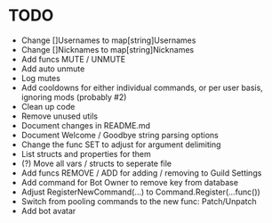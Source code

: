 # TODO
* Change []Usernames to map[string]Usernames
* Change []Nicknames to map[string]Nicknames
* Add funcs MUTE / UNMUTE
* Add auto unmute
* Log mutes
* Add cooldowns for either individual commands, or per user basis, ignoring mods (probably #2)
* Clean up code
* Remove unused utils
* Document changes in README.md
* Document Welcome / Goodbye string parsing options
* Change the func SET to adjust for argument delimiting
* List structs and properties for them
* (?) Move all vars / structs to seperate file
* Add funcs REMOVE / ADD for adding / removing to Guild Settings
* Add command for Bot Owner to remove key from database
* Adjust RegisterNewCommand(...) to Command.Register(...func())
* Switch from pooling commands to the new func: Patch/Unpatch
* Add bot avatar